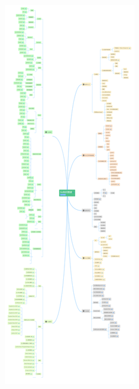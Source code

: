 ![image](https://github.com/foxliang/Blog/blob/master/images/Go%E7%9F%A5%E8%AF%86%E5%9B%BE%E8%B0%B1.png)
